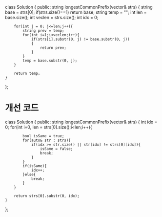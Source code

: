 class Solution {
public:
    string longestCommonPrefix(vector<string>& strs) {
        string base = strs[0];
        if(strs.size()==1)
            return base;
        string temp = "";
        int len = base.size();
        int veclen = strs.size();
        int idx = 0;

        for(int j = 0; j<=len;j++){
            string prev = temp;
            for(int i=1;i<veclen;i++){
                if(strs[i].substr(0, j) != base.substr(0, j))
                {
                    return prev;
                }
            }
            temp = base.substr(0, j);
        }

        return temp;
    }
};


# 개선 코드
    
class Solution {
public:
    string longestCommonPrefix(vector<string>& strs) {
        int idx = 0;
        for(int i=0, len = strs[0].size();i<len;i++){
            
            bool isSame = true;
            for(auto& str : strs){
                if(idx >= str.size() || str[idx] != strs[0][idx]){
                    isSame = false;
                    break;
                }
            }
            if(isSame){
                idx++;
            }else{
                break;
            }
        }

        return strs[0].substr(0, idx);
    }
};
